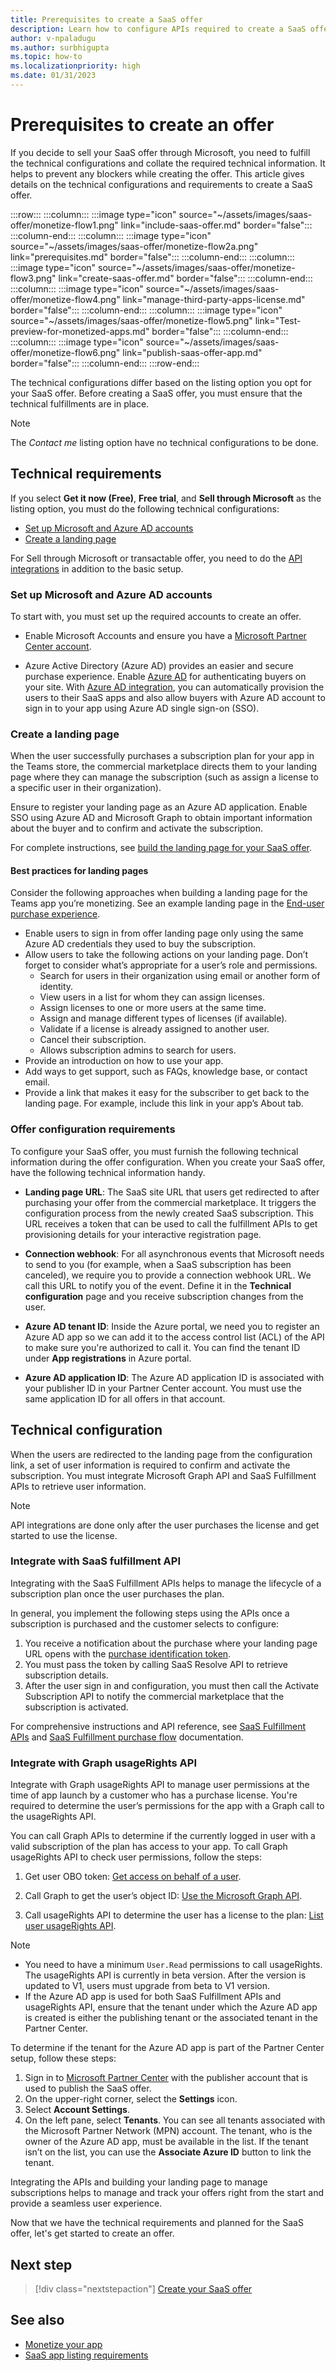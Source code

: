 ```yaml
---
title: Prerequisites to create a SaaS offer
description: Learn how to configure APIs required to create a SaaS offer and build a landing page for your SaaS offer.
author: v-npaladugu
ms.author: surbhigupta
ms.topic: how-to
ms.localizationpriority: high 
ms.date: 01/31/2023
---
```

# Prerequisites to create an offer

If you decide to sell your SaaS offer through Microsoft, you need to fulfill the technical configurations and collate the required technical information. It helps to prevent any blockers while creating the offer. This article gives details on the technical configurations and requirements to create a SaaS offer.

:::row:::
   :::column:::
      :::image type="icon" source="~/assets/images/saas-offer/monetize-flow1.png" link="include-saas-offer.md" border="false":::
   :::column-end:::
   :::column:::
      :::image type="icon" source="~/assets/images/saas-offer/monetize-flow2a.png" link="prerequisites.md" border="false":::
   :::column-end:::
   :::column:::
      :::image type="icon" source="~/assets/images/saas-offer/monetize-flow3.png" link="create-saas-offer.md" border="false":::
   :::column-end:::
   :::column:::
      :::image type="icon" source="~/assets/images/saas-offer/monetize-flow4.png" link="manage-third-party-apps-license.md" border="false":::
   :::column-end:::
   :::column:::
      :::image type="icon" source="~/assets/images/saas-offer/monetize-flow5.png" link="Test-preview-for-monetized-apps.md" border="false":::
   :::column-end:::
   :::column:::
      :::image type="icon" source="~/assets/images/saas-offer/monetize-flow6.png" link="publish-saas-offer-app.md" border="false":::
   :::column-end:::
:::row-end:::

The technical configurations differ based on the listing option you opt for your SaaS offer. Before creating a SaaS offer, you must ensure that the technical fulfillments are in place.

> [!NOTE]
> The *Contact me* listing option have no technical configurations to be done.

## Technical requirements

If you select **Get it now (Free)**, **Free trial**, and **Sell through Microsoft** as the listing option, you must do the following technical configurations:

* [Set up Microsoft and Azure AD accounts](#set-up-microsoft-and-azure-ad-accounts)
* [Create a landing page](#create-a-landing-page)

For Sell through Microsoft or transactable offer, you need to do the [API integrations](#technical-configuration) in addition to the basic setup.

### Set up Microsoft and Azure AD accounts

To start with, you must set up the required accounts to create an offer.

* Enable Microsoft Accounts and ensure you have a [Microsoft Partner Center account](/partner-center/marketplace/open-a-developer-account).

* Azure Active Directory (Azure AD) provides an easier and secure purchase experience. Enable [Azure AD](https://azure.microsoft.com/services/active-directory/) for authenticating buyers on your site.  With [Azure AD integration](/partner-center/marketplace/azure-ad-saas), you can automatically provision the users to their SaaS apps and also allow buyers with Azure AD account to sign in to your app using Azure AD single sign-on (SSO).

### Create a landing page

When the user successfully purchases a subscription plan for your app in the Teams store, the commercial marketplace directs them to your landing page where they can manage the subscription (such as assign a license to a specific user in their organization).

Ensure to register your landing page as an Azure AD application. Enable SSO using Azure AD and Microsoft Graph to obtain important information about the buyer and to confirm and activate the subscription.

For complete instructions, see [build the landing page for your SaaS offer](/partner-center/marketplace/azure-ad-transactable-saas-landing-page).

#### Best practices for landing pages

Consider the following approaches when building a landing page for the Teams app you’re monetizing. See an example landing page in the [End-user purchase experience](end-user-purchase-experience.md).

* Enable users to sign in from offer landing page only using the same Azure AD credentials they used to buy the subscription.
* Allow users to take the following actions on your landing page. Don’t forget to consider what’s appropriate for a user’s role and permissions.
  * Search for users in their organization using email or another form of identity.
  * View users in a list for whom they can assign licenses.
  * Assign licenses to one or more users at the same time.
  * Assign and manage different types of licenses (if available).
  * Validate if a license is already assigned to another user.
  * Cancel their subscription.
  * Allows subscription admins to search for users.
* Provide an introduction on how to use your app.
* Add ways to get support, such as FAQs, knowledge base, or contact email.
* Provide a link that makes it easy for the subscriber to get back to the landing page. For example, include this link in your app’s About tab.

### Offer configuration requirements

To configure your SaaS offer, you must furnish the following technical information during the offer configuration. When you create your SaaS offer, have the following technical information handy.

* **Landing page URL**: The SaaS site URL that users get redirected to after purchasing your offer from the commercial marketplace. It triggers the configuration process from the newly created SaaS subscription. This URL receives a token that can be used to call the fulfillment APIs to get provisioning details for your interactive registration page.

* **Connection webhook**: For all asynchronous events that Microsoft needs to send to you (for example, when a SaaS subscription has been canceled), we require you to provide a connection webhook URL. We call this URL to notify you of the event. Define it in the **Technical configuration** page and you receive subscription changes from the user.

* **Azure AD tenant ID**: Inside the Azure portal, we need you to register an Azure AD app so we can add it to the access control list (ACL) of the API to make sure you're authorized to call it. You can find the tenant ID under **App registrations** in Azure portal.

* **Azure AD application ID**: The Azure AD application ID is associated with your publisher ID in your Partner Center account. You must use the same application ID for all offers in that account.

## Technical configuration

When the users are redirected to the landing page from the configuration link, a set of user information is required to confirm and activate the subscription. You must integrate Microsoft Graph API and SaaS Fulfillment APIs to retrieve user information.

> [!NOTE]
> API integrations are done only after the user purchases the license and get started to use the license.

### Integrate with SaaS fulfillment API

Integrating with the SaaS Fulfillment APIs helps to manage the lifecycle of a subscription plan once the user purchases the plan.

In general, you implement the following steps using the APIs once a subscription is purchased and the customer selects to configure:

  1. You receive a notification about the purchase where your landing page URL opens with the [purchase identification token](/azure/marketplace/partner-center-portal/pc-saas-fulfillment-life-cycle).
  1. You must pass the token by calling SaaS Resolve API to retrieve subscription details.
  1. After the user sign in and configuration, you must then call the Activate Subscription API to notify the commercial marketplace that the subscription is activated.

For comprehensive instructions and API reference, see [SaaS Fulfillment APIs](/azure/marketplace/partner-center-portal/pc-saas-fulfillment-apis) and [SaaS Fulfillment purchase flow](/partner-center/marketplace/partner-center-portal/pc-saas-fulfillment-life-cycle) documentation.

### Integrate with Graph usageRights API

Integrate with Graph usageRights API to manage user permissions at the time of app launch by a customer who has a purchase license. You're required to determine the user’s permissions for the app with a Graph call to the usageRights API.

You can call Graph APIs to determine if the currently logged in user with a valid subscription of the plan has access to your app. To call Graph usageRights API to check user permissions, follow the steps:

  1. Get user OBO token: [Get access on behalf of a user](/graph/auth-v2-user).

  1. Call Graph to get the user’s object ID: [Use the Microsoft Graph API](/graph/use-the-api).

  1. Call usageRights API to determine the user has a license to the plan: [List user usageRights API](/graph/api/user-list-usagerights?view=graph-rest-beta&tabs=http&preserve-view=true).

  > [!NOTE]
  >
  > * You need to have a minimum `User.Read` permissions to call usageRights.
  > The usageRights API is currently in beta version. After the version is updated to V1, users must upgrade from beta to V1 version.
  > * If the Azure AD app is used for both SaaS Fulfillment APIs and usageRights API, ensure that the tenant under which the Azure AD app is created is either the publishing tenant or the associated tenant in the Partner Center.

To determine if the tenant for the Azure AD app is part of the Partner Center setup, follow these steps:

  1. Sign in  to [Microsoft Partner Center](https://partner.microsoft.com/) with the publisher account that is used to publish the SaaS offer.
  1. On the upper-right corner, select the **Settings** icon.
  1. Select **Account Settings**.
  1. On the left pane, select **Tenants**.
    You can see all tenants associated with the Microsoft Partner Network (MPN) account. The tenant, who is the owner of the Azure AD app, must be available in the list. If the tenant isn’t on the list, you can use the **Associate Azure ID** button to link the tenant.

Integrating the APIs and building your landing page to manage subscriptions helps to manage and track your offers right from the start and provide a seamless user experience.

Now that we have the technical requirements and planned for the SaaS offer, let's get started to create an offer.

## Next step

> [!div class="nextstepaction"]
> [Create your SaaS offer](create-saas-offer.md)

## See also

* [Monetize your app](monetize-overview.md)
* [SaaS app listing requirements](/partner-center/marketplace/marketplace-criteria-content-validation)
